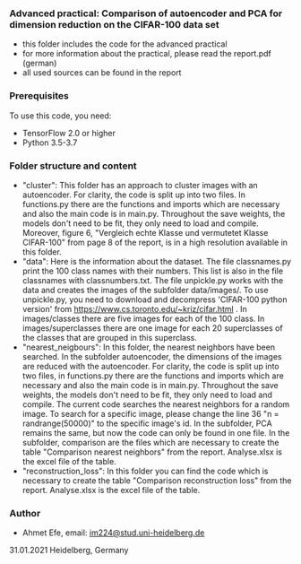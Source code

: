 ### Advanced practical: Comparison of autoencoder and PCA for dimension reduction on the CIFAR-100 data set ###

+ this folder includes the code for the advanced practical 
+ for more information about the practical, please read the report.pdf (german)
+ all used sources can be found in the report

### Prerequisites ###

To use this code, you need:

+ TensorFlow 2.0 or higher
+ Python 3.5-3.7

### Folder structure and content  ###

+ "cluster": This folder has an approach to cluster images with an autoencoder. For clarity, the code is split up into two files. In functions.py there are the functions and imports which are necessary and also the main code is in main.py. Throughout the save weights, the models don't need to be fit, they only need to load and compile. Moreover, figure 6, "Vergleich echte Klasse und vermutetet Klasse CIFAR-100" from page 8 of the report, is in a high resolution available in this folder. 
+ "data": Here is the information about the dataset. The file classnames.py print the 100 class names with their numbers. This list is also in the file classnames with classnumbers.txt. The file unpickle.py works with the data and creates the images of the subfolder data/images/. To use unpickle.py, you need to download and decompress 'CIFAR-100 python version' from https://www.cs.toronto.edu/~kriz/cifar.html . In images/classes there are five images for each of the 100 class. In images/superclasses there are one image for each 20 superclasses of the classes that are grouped in this superclass.
+ "nearest_neigbours": In this folder, the nearest neighbors have been searched. In the subfolder autoencoder, the dimensions of the images are reduced with the autoencoder. For clarity, the code is split up into two files, in functions.py there are the functions and imports which are necessary and also the main code is in main.py. Throughout the save weights, the models don't need to be fit, they only need to load and compile. The current code searches the nearest neighbors for a random image. To search for a specific image, please change the line 36 "n = randrange(50000)" to the specific image's id. In the subfolder, PCA remains the same, but now the code can only be found in one file. In the subfolder, comparison are the files which are necessary to create the table "Comparison nearest neighbors" from the report. Analyse.xlsx is the excel file of the table.
+ "reconstruction_loss": In this folder you can find the code which is necessary to create the table "Comparison reconstruction loss" from the report. Analyse.xlsx is the excel file of the table.


### Author ###

+ Ahmet Efe, email: im224@stud.uni-heidelberg.de

31.01.2021 Heidelberg, Germany
